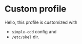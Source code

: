 # Custom profile

Hello, this profile is customized with
- `simple-cdd` config and
- `/etc/skel` dir.
